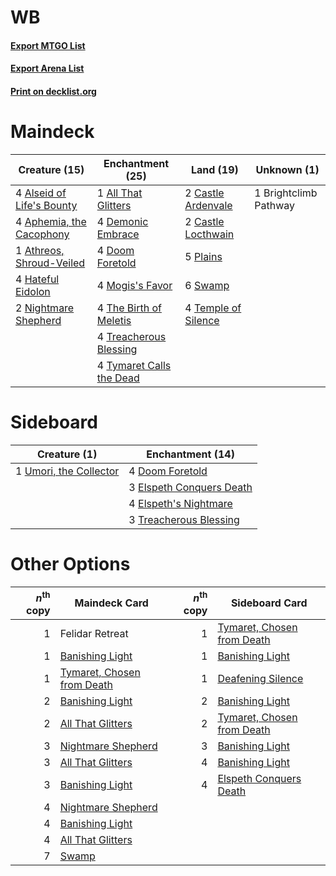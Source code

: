 # WB

#### [Export MTGO List](../collection/WB/WB.txt)
#### [Export Arena List](../collection/WB/WB_arena.txt)
#### [Print on decklist.org](http://decklist.org/?deckmain=1%09All%20That%20Glitters%0A4%09Alseid%20of%20Life's%20Bounty%0A4%09Aphemia,%20the%20Cacophony%0A1%09Athreos,%20Shroud-Veiled%0A1%09Brightclimb%20Pathway%0A2%09Castle%20Ardenvale%0A2%09Castle%20Locthwain%0A4%09Demonic%20Embrace%0A4%09Doom%20Foretold%0A4%09Hateful%20Eidolon%0A4%09Mogis's%20Favor%0A2%09Nightmare%20Shepherd%0A5%09Plains%0A6%09Swamp%0A4%09Temple%20of%20Silence%0A4%09The%20Birth%20of%20Meletis%0A4%09Treacherous%20Blessing%0A4%09Tymaret%20Calls%20the%20Dead&deckside=4%09Doom%20Foretold%0A3%09Elspeth%20Conquers%20Death%0A4%09Elspeth's%20Nightmare%0A3%09Treacherous%20Blessing%0A1%09Umori,%20the%20Collector)
# Maindeck

|                                           Creature (15)                                            |                                         Enchantment (25)                                          |                                          Land (19)                                           |     Unknown (1)     |
|----------------------------------------------------------------------------------------------------|---------------------------------------------------------------------------------------------------|----------------------------------------------------------------------------------------------|---------------------|
|4 [Alseid of Life's Bounty](http://gatherer.wizards.com/Pages/Card/Details.aspx?multiverseid=476252)|1 [All That Glitters](http://gatherer.wizards.com/Pages/Card/Details.aspx?multiverseid=472964)     |2 [Castle Ardenvale](http://gatherer.wizards.com/Pages/Card/Details.aspx?multiverseid=473200) |1 Brightclimb Pathway|
|4 [Aphemia, the Cacophony](http://gatherer.wizards.com/Pages/Card/Details.aspx?multiverseid=476335) |4 [Demonic Embrace](http://gatherer.wizards.com/Pages/Card/Details.aspx?multiverseid=488255)       |2 [Castle Locthwain](http://gatherer.wizards.com/Pages/Card/Details.aspx?multiverseid=473203) |                     |
|1 [Athreos, Shroud-Veiled](http://gatherer.wizards.com/Pages/Card/Details.aspx?multiverseid=479156) |4 [Doom Foretold](http://gatherer.wizards.com/Pages/Card/Details.aspx?multiverseid=473149)         |5 [Plains](http://gatherer.wizards.com/Pages/Card/Details.aspx?multiverseid=439856)           |                     |
|4 [Hateful Eidolon](http://gatherer.wizards.com/Pages/Card/Details.aspx?multiverseid=476352)        |4 [Mogis's Favor](http://gatherer.wizards.com/Pages/Card/Details.aspx?multiverseid=476358)         |6 [Swamp](http://gatherer.wizards.com/Pages/Card/Details.aspx?multiverseid=439858)            |                     |
|2 [Nightmare Shepherd](http://gatherer.wizards.com/Pages/Card/Details.aspx?multiverseid=476359)     |4 [The Birth of Meletis](http://gatherer.wizards.com/Pages/Card/Details.aspx?multiverseid=476256)  |4 [Temple of Silence](http://gatherer.wizards.com/Pages/Card/Details.aspx?multiverseid=373522)|                     |
|                                                                                                    |4 [Treacherous Blessing](http://gatherer.wizards.com/Pages/Card/Details.aspx?multiverseid=476368)  |                                                                                              |                     |
|                                                                                                    |4 [Tymaret Calls the Dead](http://gatherer.wizards.com/Pages/Card/Details.aspx?multiverseid=476369)|                                                                                              |                     |


# Sideboard

|                                          Creature (1)                                           |                                         Enchantment (14)                                          |
|-------------------------------------------------------------------------------------------------|---------------------------------------------------------------------------------------------------|
|1 [Umori, the Collector](http://gatherer.wizards.com/Pages/Card/Details.aspx?multiverseid=479751)|4 [Doom Foretold](http://gatherer.wizards.com/Pages/Card/Details.aspx?multiverseid=473149)         |
|                                                                                                 |3 [Elspeth Conquers Death](http://gatherer.wizards.com/Pages/Card/Details.aspx?multiverseid=476264)|
|                                                                                                 |4 [Elspeth's Nightmare](http://gatherer.wizards.com/Pages/Card/Details.aspx?multiverseid=476342)   |
|                                                                                                 |3 [Treacherous Blessing](http://gatherer.wizards.com/Pages/Card/Details.aspx?multiverseid=476368)  |


# Other Options

|*n*<sup>th</sup> copy|                                            Maindeck Card                                            |*n*<sup>th</sup> copy|                                           Sideboard Card                                            |
|--------------------:|-----------------------------------------------------------------------------------------------------|--------------------:|-----------------------------------------------------------------------------------------------------|
|                    1|Felidar Retreat                                                                                      |                    1|[Tymaret, Chosen from Death](http://gatherer.wizards.com/Pages/Card/Details.aspx?multiverseid=476370)|
|                    1|[Banishing Light](http://gatherer.wizards.com/Pages/Card/Details.aspx?multiverseid=405135)           |                    1|[Banishing Light](http://gatherer.wizards.com/Pages/Card/Details.aspx?multiverseid=405135)           |
|                    1|[Tymaret, Chosen from Death](http://gatherer.wizards.com/Pages/Card/Details.aspx?multiverseid=476370)|                    1|[Deafening Silence](http://gatherer.wizards.com/Pages/Card/Details.aspx?multiverseid=472972)         |
|                    2|[Banishing Light](http://gatherer.wizards.com/Pages/Card/Details.aspx?multiverseid=405135)           |                    2|[Banishing Light](http://gatherer.wizards.com/Pages/Card/Details.aspx?multiverseid=405135)           |
|                    2|[All That Glitters](http://gatherer.wizards.com/Pages/Card/Details.aspx?multiverseid=472964)         |                    2|[Tymaret, Chosen from Death](http://gatherer.wizards.com/Pages/Card/Details.aspx?multiverseid=476370)|
|                    3|[Nightmare Shepherd](http://gatherer.wizards.com/Pages/Card/Details.aspx?multiverseid=476359)        |                    3|[Banishing Light](http://gatherer.wizards.com/Pages/Card/Details.aspx?multiverseid=405135)           |
|                    3|[All That Glitters](http://gatherer.wizards.com/Pages/Card/Details.aspx?multiverseid=472964)         |                    4|[Banishing Light](http://gatherer.wizards.com/Pages/Card/Details.aspx?multiverseid=405135)           |
|                    3|[Banishing Light](http://gatherer.wizards.com/Pages/Card/Details.aspx?multiverseid=405135)           |                    4|[Elspeth Conquers Death](http://gatherer.wizards.com/Pages/Card/Details.aspx?multiverseid=476264)    |
|                    4|[Nightmare Shepherd](http://gatherer.wizards.com/Pages/Card/Details.aspx?multiverseid=476359)        |                     |                                                                                                     |
|                    4|[Banishing Light](http://gatherer.wizards.com/Pages/Card/Details.aspx?multiverseid=405135)           |                     |                                                                                                     |
|                    4|[All That Glitters](http://gatherer.wizards.com/Pages/Card/Details.aspx?multiverseid=472964)         |                     |                                                                                                     |
|                    7|[Swamp](http://gatherer.wizards.com/Pages/Card/Details.aspx?multiverseid=439858)                     |                     |                                                                                                     |


